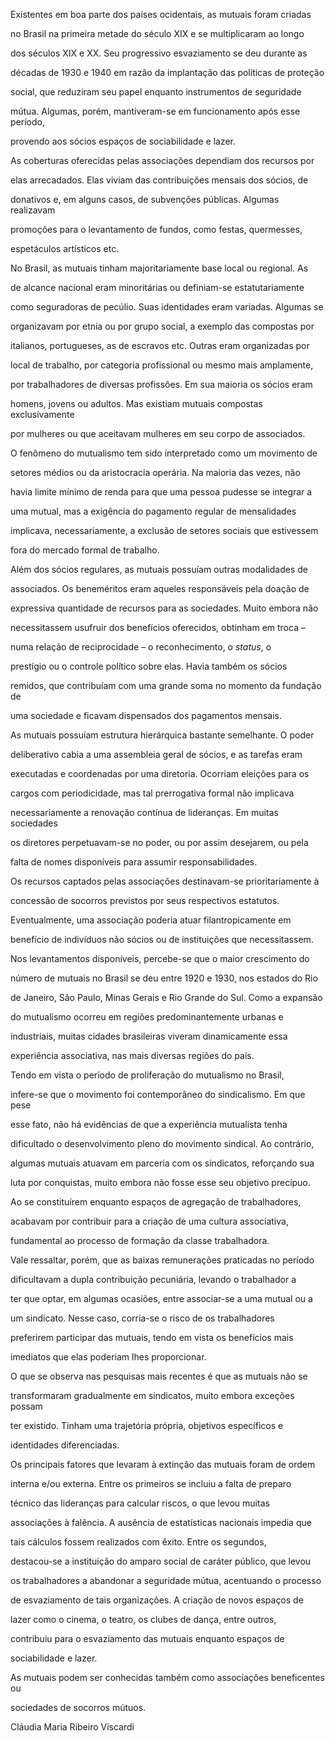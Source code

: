 

Existentes em boa parte dos países ocidentais, as mutuais foram criadas

no Brasil na primeira metade do século XIX e se multiplicaram ao longo

dos séculos XIX e XX. Seu progressivo esvaziamento se deu durante as

décadas de 1930 e 1940 em razão da implantação das políticas de proteção

social, que reduziram seu papel enquanto instrumentos de seguridade

mútua. Algumas, porém, mantiveram-se em funcionamento após esse período,

provendo aos sócios espaços de sociabilidade e lazer.



As coberturas oferecidas pelas associações dependiam dos recursos por

elas arrecadados. Elas viviam das contribuições mensais dos sócios, de

donativos e, em alguns casos, de subvenções públicas. Algumas realizavam

promoções para o levantamento de fundos, como festas, quermesses,

espetáculos artísticos etc.



No Brasil, as mutuais tinham majoritariamente base local ou regional. As

de alcance nacional eram minoritárias ou definiam-se estatutariamente

como seguradoras de pecúlio. Suas identidades eram variadas. Algumas se

organizavam por etnia ou por grupo social, a exemplo das compostas por

italianos, portugueses, as de escravos etc. Outras eram organizadas por

local de trabalho, por categoria profissional ou mesmo mais amplamente,

por trabalhadores de diversas profissões. Em sua maioria os sócios eram

homens, jovens ou adultos. Mas existiam mutuais compostas exclusivamente

por mulheres ou que aceitavam mulheres em seu corpo de associados.



O fenômeno do mutualismo tem sido interpretado como um movimento de

setores médios ou da aristocracia operária. Na maioria das vezes, não

havia limite mínimo de renda para que uma pessoa pudesse se integrar a

uma mutual, mas a exigência do pagamento regular de mensalidades

implicava, necessariamente, a exclusão de setores sociais que estivessem

fora do mercado formal de trabalho.



Além dos sócios regulares, as mutuais possuíam outras modalidades de

associados. Os beneméritos eram aqueles responsáveis pela doação de

expressiva quantidade de recursos para as sociedades. Muito embora não

necessitassem usufruir dos benefícios oferecidos, obtinham em troca –

numa relação de reciprocidade – o reconhecimento, o *status*, o

prestígio ou o controle político sobre elas. Havia também os sócios

remidos, que contribuíam com uma grande soma no momento da fundação de

uma sociedade e ficavam dispensados dos pagamentos mensais.



As mutuais possuíam estrutura hierárquica bastante semelhante. O poder

deliberativo cabia a uma assembleia geral de sócios, e as tarefas eram

executadas e coordenadas por uma diretoria. Ocorriam eleições para os

cargos com periodicidade, mas tal prerrogativa formal não implicava

necessariamente a renovação contínua de lideranças. Em muitas sociedades

os diretores perpetuavam-se no poder, ou por assim desejarem, ou pela

falta de nomes disponíveis para assumir responsabilidades.



Os recursos captados pelas associações destinavam-se prioritariamente à

concessão de socorros previstos por seus respectivos estatutos.

Eventualmente, uma associação poderia atuar filantropicamente em

benefício de indivíduos não sócios ou de instituições que necessitassem.



Nos levantamentos disponíveis, percebe-se que o maior crescimento do

número de mutuais no Brasil se deu entre 1920 e 1930, nos estados do Rio

de Janeiro, São Paulo, Minas Gerais e Rio Grande do Sul. Como a expansão

do mutualismo ocorreu em regiões predominantemente urbanas e

industriais, muitas cidades brasileiras viveram dinamicamente essa

experiência associativa, nas mais diversas regiões do país.



Tendo em vista o período de proliferação do mutualismo no Brasil,

infere-se que o movimento foi contemporâneo do sindicalismo. Em que pese

esse fato, não há evidências de que a experiência mutualista tenha

dificultado o desenvolvimento pleno do movimento sindical. Ao contrário,

algumas mutuais atuavam em parceria com os sindicatos, reforçando sua

luta por conquistas, muito embora não fosse esse seu objetivo precípuo.

Ao se constituírem enquanto espaços de agregação de trabalhadores,

acabavam por contribuir para a criação de uma cultura associativa,

fundamental ao processo de formação da classe trabalhadora.



Vale ressaltar, porém, que as baixas remunerações praticadas no período

dificultavam a dupla contribuição pecuniária, levando o trabalhador a

ter que optar, em algumas ocasiões, entre associar-se a uma mutual ou a

um sindicato. Nesse caso, corria-se o risco de os trabalhadores

preferirem participar das mutuais, tendo em vista os benefícios mais

imediatos que elas poderiam lhes proporcionar.



O que se observa nas pesquisas mais recentes é que as mutuais não se

transformaram gradualmente em sindicatos, muito embora exceções possam

ter existido. Tinham uma trajetória própria, objetivos específicos e

identidades diferenciadas.



Os principais fatores que levaram à extinção das mutuais foram de ordem

interna e/ou externa. Entre os primeiros se incluiu a falta de preparo

técnico das lideranças para calcular riscos, o que levou muitas

associações à falência. A ausência de estatísticas nacionais impedia que

tais cálculos fossem realizados com êxito. Entre os segundos,

destacou-se a instituição do amparo social de caráter público, que levou

os trabalhadores a abandonar a seguridade mútua, acentuando o processo

de esvaziamento de tais organizações. A criação de novos espaços de

lazer como o cinema, o teatro, os clubes de dança, entre outros,

contribuiu para o esvaziamento das mutuais enquanto espaços de

sociabilidade e lazer.



As mutuais podem ser conhecidas também como associações beneficentes ou

sociedades de socorros mútuos.



Cláudia Maria Ribeiro Viscardi




